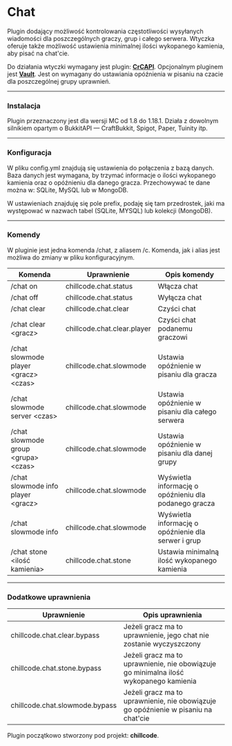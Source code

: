 # Chat

Plugin dodający możliwość kontrolowania częstotliwości wysyłanych wiadomości dla poszczególnych graczy, grup i całego
serwera. Wtyczka oferuje także możliwość ustawienia minimalnej ilości wykopanego kamienia, aby pisać na chat'cie.

Do działania wtyczki wymagany jest plugin: **[CrCAPI](https://github.com/CrystalPL/CrCAPI/releases/)**.
Opcjonalnym pluginem jest **[Vault](https://www.spigotmc.org/resources/vault.34315/)**. Jest on wymagany do ustawiania
opóźnienia w pisaniu na czacie dla poszczególnej grupy uprawnień.
___

### Instalacja

Plugin przeznaczony jest dla wersji MC od 1.8 do 1.18.1. Działa z dowolnym silnikiem opartym o BukkitAPI — CraftBukkit,
Spigot, Paper, Tuinity itp.
___

### Konfiguracja

W pliku config.yml znajdują się ustawienia do połączenia z bazą danych. Baza danych jest wymagana, by trzymać informacje
o ilości wykopanego kamienia oraz o opóźnieniu dla danego gracza. Przechowywać te dane można w: SQLite, MySQL lub w
MongoDB.

W ustawieniach znajduję się pole prefix, podaję się tam przedrostek, jaki ma występować w nazwach tabel (SQLite, MYSQL)
lub kolekcji (MongoDB).
___

### Komendy

W pluginie jest jedna komenda /chat, z aliasem /c. Komenda, jak i alias jest możliwa do zmiany w pliku konfiguracyjnym.

| Komenda                                | Uprawnienie                 | Opis komendy                                          |
|----------------------------------------|-----------------------------|-------------------------------------------------------|
| /chat on                               | chillcode.chat.status       | Włącza chat                                           |
| /chat off                              | chillcode.chat.status       | Wyłącza chat                                          |
| /chat clear                            | chillcode.chat.clear        | Czyści chat                                           |
| /chat clear \<gracz>                   | chillcode.chat.clear.player | Czyści chat podanemu graczowi                         |
| /chat slowmode player \<gracz> \<czas> | chillcode.chat.slowmode     | Ustawia opóźnienie w pisaniu dla gracza               |
| /chat slowmode server \<czas>          | chillcode.chat.slowmode     | Ustawia opóźnienie w pisaniu dla całego serwera       |
| /chat slowmode group \<grupa> \<czas>  | chillcode.chat.slowmode     | Ustawia opóźnienie w pisaniu dla danej grupy          |
| /chat slowmode info player \<gracz>    | chillcode.chat.slowmode     | Wyświetla informację o opóźnieniu dla podanego gracza |
| /chat slowmode info                    | chillcode.chat.slowmode     | Wyświetla informację o opóźnienie dla serwer i grup   |
| /chat stone \<ilość kamienia>          | chillcode.chat.stone        | Ustawia minimalną ilość wykopanego kamienia           |

___

### Dodatkowe uprawnienia

|           Uprawnienie          |                                    Opis uprawnienia                                   |
|--------------------------------|---------------------------------------------------------------------------------------|
| chillcode.chat.clear.bypass    | Jeżeli gracz ma to uprawnienie, jego chat nie zostanie wyczyszczony                   |
| chillcode.chat.stone.bypass    | Jeżeli gracz ma to uprawnienie, nie obowiązuje go minimalna ilość wykopanego kamienia |
| chillcode.chat.slowmode.bypass | Jeżeli gracz ma to uprawnienie, nie obowiązuje go opóźnienie w pisaniu na chat'cie    |

Plugin początkowo stworzony pod projekt: **chillcode**.
